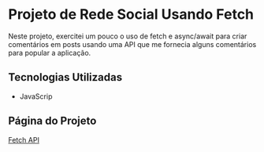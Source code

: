 # Projeto de Rede Social Usando Fetch

Neste projeto, exercitei um pouco o uso de fetch e async/await para criar comentários em posts usando uma API que me fornecia alguns comentários para popular a aplicação.

## Tecnologias Utilizadas

- JavaScrip

## Página do Projeto

[Fetch API](#)
